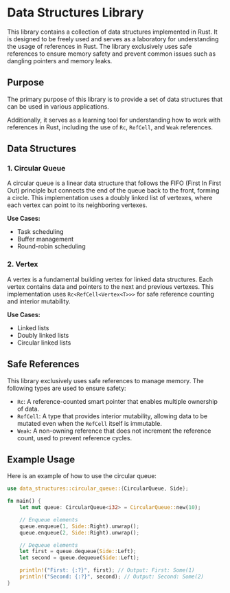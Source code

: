 # Data Structures Library

This library contains a collection of data structures implemented in Rust. It is designed to be freely used and serves as a laboratory for understanding the usage of references in Rust. The library exclusively uses safe references to ensure memory safety and prevent common issues such as dangling pointers and memory leaks.

## Purpose

The primary purpose of this library is to provide a set of data structures that can be used in various applications.

Additionally, it serves as a learning tool for understanding how to work with references in Rust, including the use of `Rc`, `RefCell`, and `Weak` references.

## Data Structures

### 1. Circular Queue

A circular queue is a linear data structure that follows the FIFO (First In First Out) principle but connects the end of the queue back to the front, forming a circle. This implementation uses a doubly linked list of vertexes, where each vertex can point to its neighboring vertexes.

**Use Cases:**
- Task scheduling
- Buffer management
- Round-robin scheduling

### 2. Vertex

A vertex is a fundamental building vertex for linked data structures. Each vertex contains data and pointers to the next and previous vertexes. This implementation uses `Rc<RefCell<Vertex<T>>>` for safe reference counting and interior mutability.

**Use Cases:**
- Linked lists
- Doubly linked lists
- Circular linked lists

## Safe References

This library exclusively uses safe references to manage memory. The following types are used to ensure safety:

- `Rc`: A reference-counted smart pointer that enables multiple ownership of data.
- `RefCell`: A type that provides interior mutability, allowing data to be mutated even when the `RefCell` itself is immutable.
- `Weak`: A non-owning reference that does not increment the reference count, used to prevent reference cycles.

## Example Usage

Here is an example of how to use the circular queue:

```rust
use data_structures::circular_queue::{CircularQueue, Side};

fn main() {
    let mut queue: CircularQueue<i32> = CircularQueue::new(10);

    // Enqueue elements
    queue.enqueue(1, Side::Right).unwrap();
    queue.enqueue(2, Side::Right).unwrap();

    // Dequeue elements
    let first = queue.dequeue(Side::Left);
    let second = queue.dequeue(Side::Left);

    println!("First: {:?}", first); // Output: First: Some(1)
    println!("Second: {:?}", second); // Output: Second: Some(2)
}
